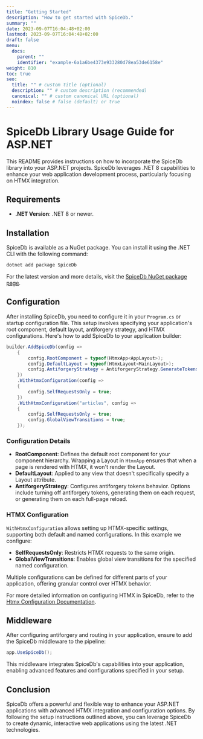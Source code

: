 ```yaml
---
title: "Getting Started"
description: "How to get started with SpiceDb."
summary: ""
date: 2023-09-07T16:04:48+02:00
lastmod: 2023-09-07T16:04:48+02:00
draft: false
menu:
  docs:
    parent: ""
    identifier: "example-6a1a6be4373e933280d78ea53de6158e"
weight: 810
toc: true
seo:
  title: "" # custom title (optional)
  description: "" # custom description (recommended)
  canonical: "" # custom canonical URL (optional)
  noindex: false # false (default) or true
---
```


# SpiceDb Library Usage Guide for ASP.NET

This README provides instructions on how to incorporate the SpiceDb library into your ASP.NET projects. SpiceDb leverages .NET 8 capabilities to enhance your web application development process, particularly focusing on HTMX integration.

## Requirements

- **.NET Version**: .NET 8 or newer.

## Installation

SpiceDb is available as a NuGet package. You can install it using the .NET CLI with the following command:

```sh
dotnet add package SpiceDb
```

For the latest version and more details, visit the [SpiceDb NuGet package page](https://www.nuget.org/packages/SpiceDb).

## Configuration

After installing SpiceDb, you need to configure it in your `Program.cs` or startup configuration file. This setup involves specifying your application's root component, default layout, antiforgery strategy, and HTMX configurations. Here's how to add SpiceDb to your application builder:

```csharp
builder.AddSpiceDb(config =>
    {
        config.RootComponent = typeof(HtmxApp<AppLayout>);
        config.DefaultLayout = typeof(HtmxLayout<MainLayout>);
        config.AntiforgeryStrategy = AntiforgeryStrategy.GenerateTokensPerPage;
    })
    .WithHtmxConfiguration(config =>
    {
        config.SelfRequestsOnly = true;
    })
    .WithHtmxConfiguration("articles", config =>
    {
        config.SelfRequestsOnly = true;
        config.GlobalViewTransitions = true;
    });
```

### Configuration Details

- **RootComponent**: Defines the default root component for your component hierarchy. Wrapping a Layout in `HtmxApp` ensures that when a page is rendered with HTMX, it won't render the Layout.
- **DefaultLayout**: Applied to any view that doesn't specifically specify a Layout attribute.
- **AntiforgeryStrategy**: Configures antiforgery tokens behavior. Options include turning off antiforgery tokens, generating them on each request, or generating them on each full-page reload.

### HTMX Configuration

`WithHtmxConfiguration` allows setting up HTMX-specific settings, supporting both default and named configurations. In this example we configure:

- **SelfRequestsOnly**: Restricts HTMX requests to the same origin.
- **GlobalViewTransitions**: Enables global view transitions for the specified named configuration.

Multiple configurations can be defined for different parts of your application, offering granular control over HTMX behavior.

For more detailed information on configuring HTMX in SpiceDb, refer to the [Htmx Configuration Documentation](https://jalexsocial.github.io/SpiceDb.docs/docs/htmx/configuration/).

## Middleware

After configuring antiforgery and routing in your application, ensure to add the SpiceDb middleware to the pipeline:

```csharp
app.UseSpiceDb();
```

This middleware integrates SpiceDb's capabilities into your application, enabling advanced features and configurations specified in your setup.

## Conclusion

SpiceDb offers a powerful and flexible way to enhance your ASP.NET applications with advanced HTMX integration and configuration options. By following the setup instructions outlined above, you can leverage SpiceDb to create dynamic, interactive web applications using the latest .NET technologies.